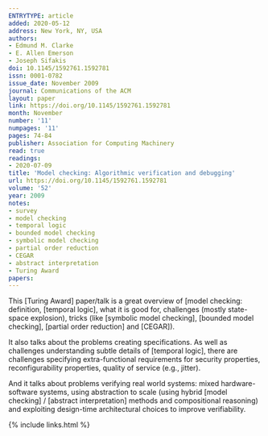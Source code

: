 ```yaml
---
ENTRYTYPE: article
added: 2020-05-12
address: New York, NY, USA
authors:
- Edmund M. Clarke
- E. Allen Emerson
- Joseph Sifakis
doi: 10.1145/1592761.1592781
issn: 0001-0782
issue_date: November 2009
journal: Communications of the ACM
layout: paper
link: https://doi.org/10.1145/1592761.1592781
month: November
number: '11'
numpages: '11'
pages: 74-84
publisher: Association for Computing Machinery
read: true
readings:
- 2020-07-09
title: 'Model checking: Algorithmic verification and debugging'
url: https://doi.org/10.1145/1592761.1592781
volume: '52'
year: 2009
notes:
- survey
- model checking
- temporal logic
- bounded model checking
- symbolic model checking
- partial order reduction
- CEGAR
- abstract interpretation
- Turing Award
papers:
---
```


This [Turing Award] paper/talk is a great overview of [model checking:
definition,
[temporal logic],
what it is good for, challenges (mostly state-space explosion),
tricks (like [symbolic model checking], [bounded model checking], [partial order reduction] and [CEGAR]).

It also talks about the problems creating specifications.
As well as challenges understanding subtle details of [temporal logic],
there are challenges specifying extra-functional requirements for security
properties, reconfigurability properties, quality of service (e.g., jitter).

And it talks about problems verifying real world systems: mixed
hardware-software systems, using abstraction to scale (using hybrid
[model checking] / [abstract interpretation] methods and compositional reasoning)
and exploiting design-time architectural choices to improve verifiability.

{% include links.html %}
